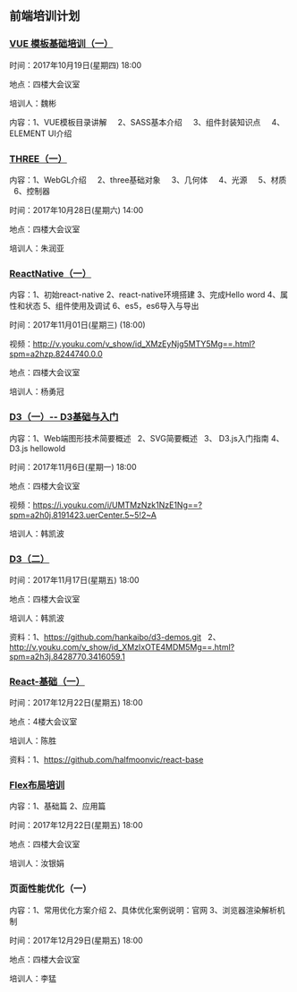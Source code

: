 ## 前端培训计划

### [VUE 模板基础培训（一）](https://github.com/jusfoun-FE/spa-development-pc)
时间：2017年10月19日(星期四) 18:00

地点：四楼大会议室

培训人：魏彬

内容：1、VUE模板目录讲解
     2、SASS基本介绍
     3、组件封装知识点
     4、ELEMENT UI介绍

### [THREE（一）](https://github.com/zhu18/Train_THREE)
内容：1、WebGL介绍
     2、three基础对象
     3、几何体 
     4、光源
     5、材质
     6、控制器
 
 时间：2017年10月28日(星期六) 14:00
 
 地点：四楼大会议室
 
 培训人：朱润亚

### [ReactNative（一）](https://github.com/yangyongguan/react-native-01)
内容：1、初始react-native
     2、react-native环境搭建
     3、完成Hello word 
     4、属性和状态
     5、组件使用及调试
     6、es5，es6导入与导出
 
 时间：2017年11月01日(星期三) (18:00)
 
 视频：http://v.youku.com/v_show/id_XMzEyNjg5MTY5Mg==.html?spm=a2hzp.8244740.0.0
 
 地点：四楼大会议室
 
 培训人：杨勇冠

### [D3（一）-- D3基础与入门](https://github.com/hankaibo/d3-demos.git)
内容：1、Web端图形技术简要概述
   	2、SVG简要概述
   	3、	D3.js入门指南
   	4、	D3.js hellowold
   	
时间：2017年11月6日(星期一) 18:00

地点：四楼大会议室

视频：https://i.youku.com/i/UMTMzNzk1NzE1Ng==?spm=a2h0j.8191423.uerCenter.5~5!2~A

培训人：韩凯波

### [D3（二）](https://github.com/hankaibo/d3-demos.git)
时间：2017年11月17日(星期五) 18:00

地点：四楼大会议室

培训人：韩凯波

资料：1、https://github.com/hankaibo/d3-demos.git
   	2、http://v.youku.com/v_show/id_XMzIxOTE4MDM5Mg==.html?spm=a2h3j.8428770.3416059.1
	


### [React-基础（一）](https://github.com/halfmoonvic/react-base)
时间：2017年12月22日(星期五) 18:00

地点：4楼大会议室

培训人：陈胜

资料：1、https://github.com/halfmoonvic/react-base

 ### [Flex布局培训](https://ruyinjuan.github.io/2017/12/15/Flex%E5%9F%BA%E7%A1%80%E7%AF%87/)
内容：1、基础篇 
   	  2、应用篇
   	  
时间：2017年12月22日(星期五) 18:00   

地点：四楼大会议室
	  
培训人：汝银娟	  

### 页面性能优化（一）
内容：1、常用优化方案介绍
      2、具体优化案例说明：官网
      3、浏览器渲染解析机制
   	  
时间：2017年12月29日(星期五) 18:00   	  

地点：四楼大会议室

培训人：李猛
